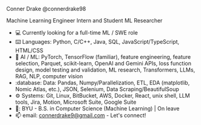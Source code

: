 Conner Drake
@connerdrake98

Machine Learning Engineer Intern and Student ML Researcher

- :computer: Currently looking for a full-time ML / SWE role
- :keyboard: Languages: Python, C/C++, Java, SQL, JavaScript/TypeScript, HTML/CSS
- :robot: AI / ML: PyTorch, TensorFlow (familiar), feature engineering, feature selection, Parquet, scikit-learn, OpenAI and Gemini APIs, loss function design, model testing and validation, ML research, Transformers, LLMs, RAG, NLP, computer vision
- :database: Data: Pandas, Numpy/Parallelization, ETL, EDA (matplotlib, Nomic Atlas, etc.), JSON, Selenium, Data Scraping/BeautifulSoup
- :gear: Systems: Git, Linux, BitBucket, AWS, Docker, React, unix shell, LLM tools, Jira, Motion, Microsoft Suite, Google Suite
- 🏫: BYU - B.S. in Computer Science (Machine Learning) | On leave
- 📫 email: connerdrake9@gmail.com - Let's connect!
